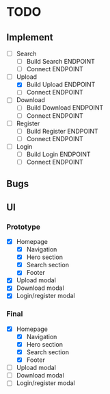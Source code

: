 # TODO

## Implement

- [ ] Search
  - [ ] Build Search ENDPOINT
  - [ ] Connect ENDPOINT
- [ ] Upload
  - [X] Build Upload ENDPOINT
  - [ ] Connect ENDPOINT
- [ ] Download
  - [ ] Build Download ENDPOINT
  - [ ] Connect ENDPOINT
- [ ] Register
  - [ ] Build Register ENDPOINT
  - [ ] Connect ENDPOINT
- [ ] Login
  - [ ] Build Login ENDPOINT
  - [ ] Connect ENDPOINT

## Bugs

## UI

### Prototype

- [X] Homepage
  - [x] Navigation
  - [x] Hero section
  - [x] Search section
  - [x] Footer
- [X] Upload modal
- [X] Download modal
- [X] Login/register modal

### Final

- [X] Homepage
  - [X] Navigation
  - [X] Hero section
  - [X] Search section
  - [X] Footer
- [ ] Upload modal
- [ ] Download modal
- [ ] Login/register modal
